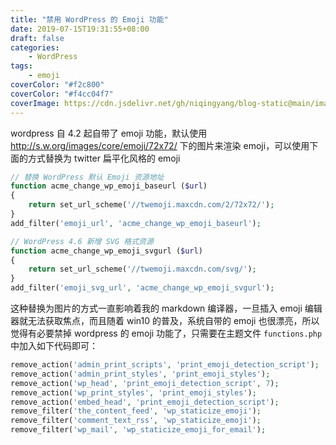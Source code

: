 ```yaml
---
title: "禁用 WordPress 的 Emoji 功能"
date: 2019-07-15T19:31:55+08:00
draft: false
categories:
    - WordPress
tags:
    - emoji
coverColor: "#f2c800"
coverColor: "#f4cc04f7"
coverImage: https://cdn.jsdelivr.net/gh/niqingyang/blog-static@main/images/2021/04/20210410224644-wordpress-remove-emoji.png
---
```


wordpress 自 4.2 起自带了 emoji 功能，默认使用 http://s.w.org/images/core/emoji/72x72/ 下的图片来渲染 emoji，可以使用下面的方式替换为 twitter 扁平化风格的 emoji

```php
// 替换 WordPress 默认 Emoji 资源地址
function acme_change_wp_emoji_baseurl ($url)
{
	return set_url_scheme('//twemoji.maxcdn.com/2/72x72/');
}
add_filter('emoji_url', 'acme_change_wp_emoji_baseurl');

// WordPress 4.6 新增 SVG 格式资源
function acme_change_wp_emoji_svgurl ($url)
{
	return set_url_scheme('//twemoji.maxcdn.com/svg/');
}
add_filter('emoji_svg_url', 'acme_change_wp_emoji_svgurl');
```

这种替换为图片的方式一直影响着我的 markdown 编译器，一旦插入 emoji 编辑器就无法获取焦点，而且随着 win10 的普及，系统自带的 emoji 也很漂亮，所以觉得有必要禁掉 wordpress 的 emoji 功能了，只需要在主题文件 `functions.php` 中加入如下代码即可：

```php
remove_action('admin_print_scripts', 'print_emoji_detection_script');
remove_action('admin_print_styles', 'print_emoji_styles');
remove_action('wp_head', 'print_emoji_detection_script', 7);
remove_action('wp_print_styles', 'print_emoji_styles');
remove_action('embed_head', 'print_emoji_detection_script');
remove_filter('the_content_feed', 'wp_staticize_emoji');
remove_filter('comment_text_rss', 'wp_staticize_emoji');
remove_filter('wp_mail', 'wp_staticize_emoji_for_email');
```